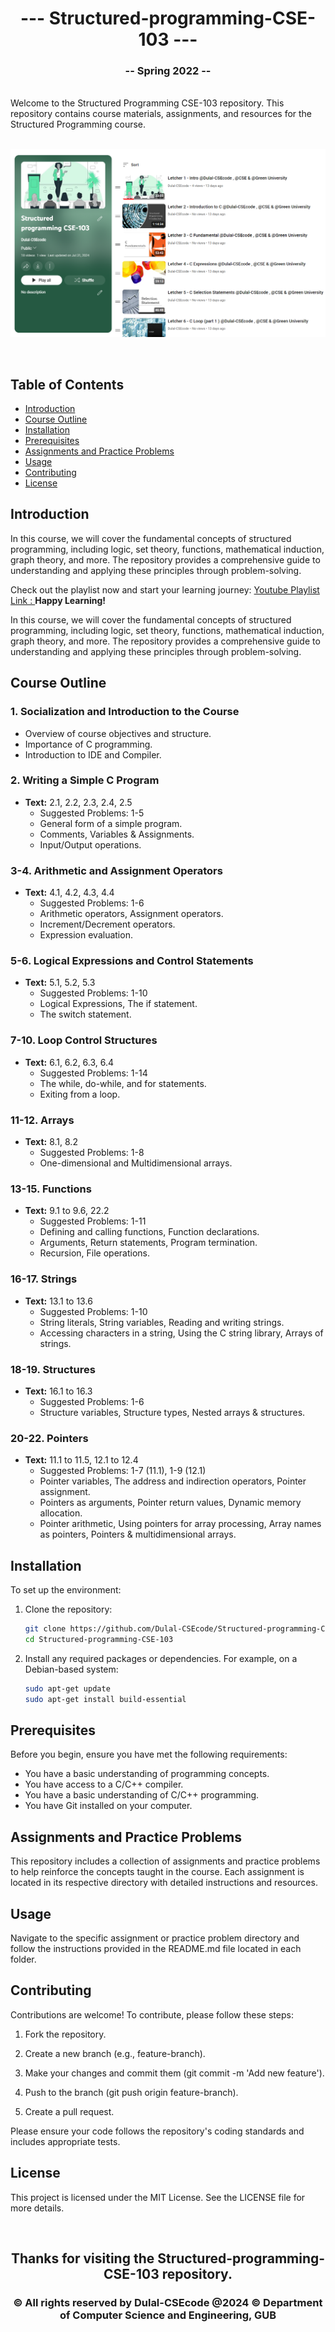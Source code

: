 <h1 align="center">--- Structured-programming-CSE-103 ---</h1>  
<h3 align="center">-- Spring 2022 --</h3>  
<br />  
Welcome to the Structured Programming CSE-103 repository. This repository contains course materials, assignments, and resources for the Structured Programming course.  
<br />  
<img/>

![Structured Programming](structuredprogrammingbanner.PNG)
  
<br />  

## Table of Contents
- [Introduction](#introduction)
- [Course Outline](#course-outline)
- [Installation](#installation)
- [Prerequisites](#prerequisites)
- [Assignments and Practice Problems](#assignments-and-practice-problems)
- [Usage](#usage)
- [Contributing](#contributing)
- [License](#license)

## Introduction

In this course, we will cover the fundamental concepts of structured programming, including logic, set theory, functions, mathematical induction, graph theory, and more. The repository provides a comprehensive guide to understanding and applying these principles through problem-solving.

Check out the playlist now and start your learning journey: [ Youtube Playlist Link : ](https://youtube.com/playlist?list=PLEc-WcPXUsjsm4_JTG3Pvc7wgva-cx3yQ&si=gipLEXV_A_A8tfdd)
**Happy Learning!**

In this course, we will cover the fundamental concepts of structured programming, including logic, set theory, functions, mathematical induction, graph theory, and more. The repository provides a comprehensive guide to understanding and applying these principles through problem-solving.

## Course Outline

### 1. Socialization and Introduction to the Course
- Overview of course objectives and structure.
- Importance of C programming.
- Introduction to IDE and Compiler.

### 2. Writing a Simple C Program
- **Text:** 2.1, 2.2, 2.3, 2.4, 2.5
  - Suggested Problems: 1-5
  - General form of a simple program.
  - Comments, Variables & Assignments.
  - Input/Output operations.

### 3-4. Arithmetic and Assignment Operators
- **Text:** 4.1, 4.2, 4.3, 4.4
  - Suggested Problems: 1-6
  - Arithmetic operators, Assignment operators.
  - Increment/Decrement operators.
  - Expression evaluation.

### 5-6. Logical Expressions and Control Statements
- **Text:** 5.1, 5.2, 5.3
  - Suggested Problems: 1-10
  - Logical Expressions, The if statement.
  - The switch statement.

### 7-10. Loop Control Structures
- **Text:** 6.1, 6.2, 6.3, 6.4
  - Suggested Problems: 1-14
  - The while, do-while, and for statements.
  - Exiting from a loop.

### 11-12. Arrays
- **Text:** 8.1, 8.2
  - Suggested Problems: 1-8
  - One-dimensional and Multidimensional arrays.

### 13-15. Functions
- **Text:** 9.1 to 9.6, 22.2
  - Suggested Problems: 1-11
  - Defining and calling functions, Function declarations.
  - Arguments, Return statements, Program termination.
  - Recursion, File operations.

### 16-17. Strings
- **Text:** 13.1 to 13.6
  - Suggested Problems: 1-10
  - String literals, String variables, Reading and writing strings.
  - Accessing characters in a string, Using the C string library, Arrays of strings.

### 18-19. Structures
- **Text:** 16.1 to 16.3
  - Suggested Problems: 1-6
  - Structure variables, Structure types, Nested arrays & structures.

### 20-22. Pointers
- **Text:** 11.1 to 11.5, 12.1 to 12.4
  - Suggested Problems: 1-7 (11.1), 1-9 (12.1)
  - Pointer variables, The address and indirection operators, Pointer assignment.
  - Pointers as arguments, Pointer return values, Dynamic memory allocation.
  - Pointer arithmetic, Using pointers for array processing, Array names as pointers, Pointers & multidimensional arrays.

## Installation

To set up the environment:

1. Clone the repository:
   ```bash
   git clone https://github.com/Dulal-CSEcode/Structured-programming-CSE-103.git
   cd Structured-programming-CSE-103
    ```

2. Install any required packages or dependencies. For example, on a Debian-based system:

    ```bash
    sudo apt-get update
    sudo apt-get install build-essential
    ```
## Prerequisites

Before you begin, ensure you have met the following requirements:

- You have a basic understanding of programming concepts.
- You have access to a C/C++ compiler.
- You have a basic understanding of C/C++ programming.
- You have Git installed on your computer.

## Assignments and Practice Problems

This repository includes a collection of assignments and practice problems to help reinforce the concepts taught in the course. Each assignment is located in its respective directory with detailed instructions and resources.

## Usage
Navigate to the specific assignment or practice problem directory and follow the instructions provided in the README.md file located in each folder.

## Contributing
Contributions are welcome! To contribute, please follow these steps:

1. Fork the repository.

2. Create a new branch (e.g., feature-branch).

3. Make your changes and commit them (git commit -m 'Add new feature').

4. Push to the branch (git push origin feature-branch).

5. Create a pull request.

Please ensure your code follows the repository's coding standards and includes appropriate tests.

## License
This project is licensed under the MIT License. See the LICENSE file for more details.


<br/>
<h2 align="center"> Thanks for visiting the Structured-programming-CSE-103 repository.</h2>
<h3 align="center">© All rights reserved by Dulal-CSEcode @2024 © Department of Computer Science and Engineering, GUB </h3>


   
